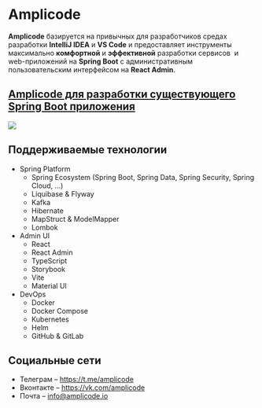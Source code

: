# Amplicode

**Amplicode** базируется на привычных для разработчиков средах разработки **IntelliJ IDEA** и **VS Code** и предоставляет инструменты максимально **комфортной** и **эффективной** разработки сервисов  и web-приложений на **Spring Boot** с административным пользовательским интерфейсом на **React Admin**.

## [Amplicode для разработки существующего Spring Boot приложения](http://www.youtube.com/watch?v=g5kzePtZ9FQ)
[![](https://i3.ytimg.com/vi/g5kzePtZ9FQ/maxresdefault.jpg)](http://www.youtube.com/watch?v=g5kzePtZ9FQ)

## Поддерживаемые технологии

* Spring Platform
  * Spring Ecosystem (Spring Boot, Spring Data, Spring Security, Spring Cloud, ...)
  * Liquibase & Flyway
  * Kafka
  * Hibernate
  * MapStruct & ModelMapper
  * Lombok
* Admin UI
  * React
  * React Admin
  * TypeScript
  * Storybook
  * Vite
  * Material UI
* DevOps
  * Docker
  * Docker Compose
  * Kubernetes
  * Helm
  * GitHub & GitLab

## Социальные сети

* Телеграм – https://t.me/amplicode
* Вконтакте – https://vk.com/amplicode
* Почта – info@amplicode.io
